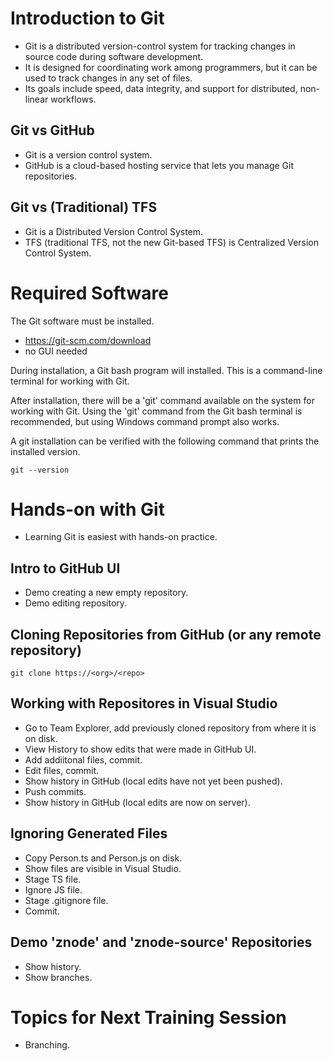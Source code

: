 # Introduction to Git

* Git is a distributed version-control system for tracking changes in source code during software development.
* It is designed for coordinating work among programmers, but it can be used to track changes in any set of files.
* Its goals include speed, data integrity, and support for distributed, non-linear workflows.

## Git vs GitHub

* Git is a version control system.
* GitHub is a cloud-based hosting service that lets you manage Git repositories.

## Git vs (Traditional) TFS

* Git is a Distributed Version Control System.
* TFS (traditional TFS, not the new Git-based TFS) is Centralized Version Control System.

# Required Software

The Git software must be installed.

* https://git-scm.com/download
* no GUI needed

During installation, a Git bash program will installed. This is a command-line terminal for working with Git.

After installation, there will be a 'git' command available on the system for working with Git. Using the 'git' command from the Git bash terminal is recommended, but using Windows command prompt also works.

A git installation can be verified with the following command that prints the installed version.

```
git --version
```

# Hands-on with Git

* Learning Git is easiest with hands-on practice.

## Intro to GitHub UI

* Demo creating a new empty repository.
* Demo editing repository.

## Cloning Repositories from GitHub (or any remote repository)

```
git clone https://<org>/<repo>
```

## Working with Repositores in Visual Studio

* Go to Team Explorer, add previously cloned repository from where it is on disk.
* View History to show edits that were made in GitHub UI.
* Add addiitonal files, commit.
* Edit files, commit.
* Show history in GitHub (local edits have not yet been pushed).
* Push commits.
* Show history in GitHub (local edits are now on server).

## Ignoring Generated Files

* Copy Person.ts and Person.js on disk.
* Show files are visible in Visual Studio.
* Stage TS file.
* Ignore JS file.
* Stage .gitignore file.
* Commit.

## Demo 'znode' and 'znode-source' Repositories

* Show history.
* Show branches.

# Topics for Next Training Session

* Branching.
